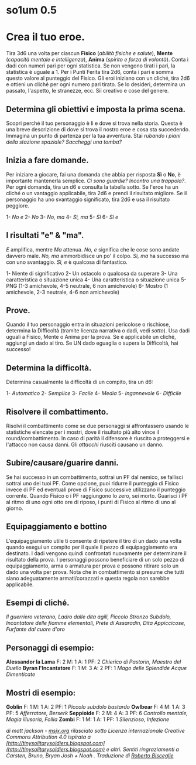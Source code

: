 # so1um 0.5

# Crea il tuo eroe.

Tira 3d6 una volta per ciascun **Fisico** (*abilità fisiche e salute*), **Mente** (*capacità mentale e intelligenza*), **Anima** (*spirito e forza di volontà*). Conta i dadi con numeri pari per ogni statistica. Se non vengono tirati i pari, la statistica è uguale a 1. Per i Punti Ferita tira 2d6, conta i pari e somma questo valore al punteggio del Fisico. Gli eroi iniziano con un cliché, tira 2d6 e ottieni un cliché per ogni numero pari tirato. Se lo desideri, determina un passato, l'aspetto, le stranezze, ecc. Sii creativo e cose del genere.

## Determina gli obiettivi e imposta la prima scena.

Scopri perché il tuo personaggio è lì e dove si trova nella storia. Questa è una breve descrizione di dove si trova il nostro eroe e cosa sta succedendo. Immagina un punto di partenza per la tua avventura. Stai *rubando i piani della stazione spaziale? Saccheggi una tomba?*

## Inizia a fare domande.

Per iniziare a giocare, fai una domanda che abbia per risposta **Sì** o **No**, è importante mantenerla semplice. *Ci sono guardie? Incontro una trappola?*. Per ogni domanda, tira un d6 e consulta la tabella sotto. Se l'eroe ha un cliché o un vantaggio applicabile, tira 2d6 e prendi il risultato migliore. Se il personaggio ha uno svantaggio significato, tira 2d6 e usa il risultato peggiore.

1- *No e*
2- *No*
3- *No, ma*
4- *Sì, ma*
5- *Sì*
6- *Sì e*

## I risultati "e" & "ma".

*E* amplifica, mentre *Ma* attenua. *No, e* significa che le cose sono andate davvero male. *No, ma* ammorbidisce un po' il colpo. *Sì, ma* ha successo ma con uno svantaggio. *Sì, e* è qualcosa di fantastico.

1- Niente di significativo
2- Un ostacolo o qualcosa da superare
3- Una caratteristica o situazione unica
4- Una caratteristica o situazione unica
5- PNG (1-3 amichevole, 4-5 neutrale, 6 non amichevole)
6- Mostro (1 amichevole, 2-3 neutrale, 4-6 non amichevole)

## Prove.

Quando il tuo personaggio entra in situazioni pericolose o rischiose, determina la Difficoltà (tramite licenza narrativa o dadi, vedi *sotto*). Usa dadi uguali a Fisico, Mente o Anima per la prova. Se è applicabile un cliché, aggiungi un dado al tiro. Se UN dado eguaglia o supera la Difficoltà, hai successo!

## Determina la difficoltà.

Determina casualmente la difficoltà di un compito, tira un d6:

1- *Automatico*
2- *Semplice*
3- *Facile*
4- *Media*
5- *Ingannevole*
6- *Difficile*

## Risolvere il combattimento.

Risolvi il combattimento come se due personaggi si affrontassero usando le statistiche elencate per i mostri, dove il risultato più alto vince il round/combattimento. In caso di parità il difensore è riuscito a proteggersi e l'attacco non causa danni. Gli *attacchi* riusciti causano un danno.

## Subire/causare/guarire danni.

Se hai successo in un combattimento, sottrai un PF dal nemico, se fallisci sottrai uno dei tuoi PF. Come opzione, puoi ridurre il punteggio di Fisico invece di PF ed eventuali prove di Fisico successive utilizzano il punteggio corrente. Quando Fisico o i PF raggiungono lo zero, sei morto. Guarisci i PF al ritmo di uno ogni otto ore di riposo, i punti di Fisico al ritmo di uno al giorno.

## Equipaggiamento e bottino

L'equipaggiamento utile ti consente di ripetere il tiro di un dado una volta quando esegui un compito per il quale il pezzo di equipaggiamento era destinato. I dadi vengono quindi confrontati nuovamente per determinare il risultato della prova. I personaggi possono beneficiare di un solo pezzo di equipaggiamento, arma o armatura per prova e possono ritirare solo un dado una volta per prova. Nota che in combattimento si presume che tutti siano adeguatamente armati/corazzati e questa regola non sarebbe applicabile.

## Esempi di cliché.

*Il guerriero veterano, Ladro dalle dita agili, Piccolo Stronzo Subdolo, Incantatore delle fiamme elementali, Prete di Assaradin, Dita Appiccicose, Furfante dal cuore d'oro*

## Personaggi di esempio:

**Alessandor la Lama** F: 2 M: 1 A: 1 PF: 2 *Chierico di Pastorin, Maestro del Duello*
**Byran l'Incantatore** F: 1 M: 3 A: 2 PF: 1 *Mago delle Splendide Acque Dimenticate*

## Mostri di esempio:
**Goblin** F: 1 M: 1 A: 2 PF: 1 *Piccolo subdolo bastardo*
**Owlbear** F: 4 M: 1 A: 3 PF: 5 *Afferratore, Berserk*
**Seppioide** F: 2 M: 4 A: 3 PF: 6 *Controllo mentale, Magia illusoria, Follia*
**Zombi** F: 1 M: 1 A: 1 PF: 1 *Silenzioso, Infezione*

*di matt jackson - [msjx.org](http://msjx.org) rilasciato sotto Licenza internazionale Creative Commons Attribution 4.0 ispirata a [http://tinysolitarysoldiers.blogspot.com](http://tinysolitarysoldiers.blogspot.com) e altri. Sentiti ringraziamenti a Carsten, Bruno, Bryan Josh + Noah . Traduzione di [Roberto Bisceglie](https://zeruhur.space)*
